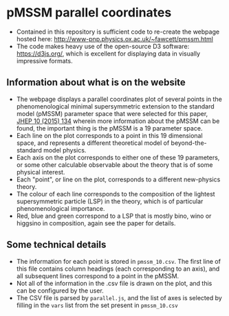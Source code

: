 # pMSSM parallel coordinates
- Contained in this repository is sufficient code to re-create the webpage hosted here: http://www-pnp.physics.ox.ac.uk/~fawcett/pmssm.html
- The code makes heavy use of the open-source D3 software: https://d3js.org/, which is excellent for displaying data in visually impressive formats.

## Information about what is on the website
- The webpage displays a parallel coordinates plot of several points in the phenomenological minimal supersymmetric extension to the standard model (pMSSM) parameter space that were selected for this paper, [JHEP 10 (2015) 134](http://link.springer.com/article/10.1007%2FJHEP10%282015%29134) wherein more information about the pMSSM can be found, the important thing is the pMSSM is a 19 parameter space.
- Each line on the plot corresponds to a point in this 19 dimensional space, and represents a different theoretical model of beyond-the-standard model physics.
- Each axis on the plot corresponds to either one of these 19 parameters, or some other calculable observable about the theory that is of some physical interest. 
- Each "point", or line on the plot, corresponds to a different new-physics theory.
- The colour of each line corresponds to the composition of the lightest supersymmetric particle (LSP) in the theory, which is of particular phenomenological importance.
- Red, blue and green correspond to a LSP that is mostly bino, wino or higgsino in composition, again see the paper for details. 

## Some technical details 
- The information for each point is stored in `pmssm_10.csv`. The first line of this file contains column headings (each corresponding to an axis), and all subsequent lines correspond to a point in the pMSSM. 
- Not all of the information in the .csv file is drawn on the plot, and this can be configured by the user. 
- The CSV file is parsed by `parallel.js`, and the list of axes is selected by filling in the `vars` list from the set present in `pmssm_10.csv`
